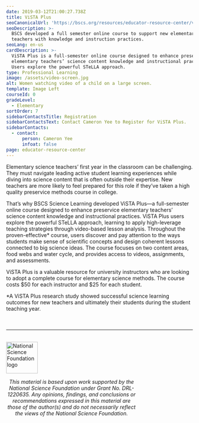 ```yaml
---
date: 2019-03-12T21:00:27.738Z
title: ViSTA Plus
seoCanonicalUrl: 'https://bscs.org/resources/educator-resource-center/vista-plus'
seoDescription: >-
  BSCS developed a full semester online course to support new elementary science
  teachers with knowledge and instruction practices.
seoLang: en-us
cardDescription: >-
  ViSTA Plus is a full-semester online course designed to enhance preservice
  elementary teachers’ science content knowledge and instructional practices.
  Users explore the powerful STeLLA approach.
type: Professional Learning
image: /assets/video-screen.jpg
alt: Women watching video of a child on a large screen.
template: Image Left
courseId: 0
gradeLevel:
  - Elementary
sortOrder: 7
sidebarContactsTitle: Registration
sidebarContactsText: Contact Cameron Yee to Register for ViSTA Plus.
sidebarContacts:
  - contact:
      person: Cameron Yee
      infoat: false
page: educator-resource-center
---
```

Elementary science teachers’ first year in the classroom can be challenging. They must navigate leading active student learning experiences while diving into science content that is often outside their expertise. New teachers are more likely to feel prepared for this role if they’ve taken a high quality preservice methods course in college.

That’s why BSCS Science Learning developed ViSTA Plus—a full-semester online course designed to enhance preservice elementary teachers’ science content knowledge and instructional practices. ViSTA Plus users explore the powerful STeLLA approach, learning to apply high-leverage teaching strategies through video-based lesson analysis. Throughout the proven-effective* course, users discover and pay attention to the ways students make sense of scientific concepts and design coherent lessons connected to big science ideas. The course focuses on two content areas, food webs and water cycle, and provides access to videos, assignments, and assessments.

ViSTA Plus is a valuable resource for university instructors who are looking to adopt a complete course for elementary science methods. The course costs $50 for each instructor and $25 for each student.

\*A ViSTA Plus research study showed successful science learning outcomes for new teachers and ultimately their students during the student teaching year.

<hr style="margin-top: 3rem; margin-bottom: 2rem;" />
<div class="d-flex justify-content-center">
  <div style="width: 70%;">
    <a href="https://www.nsf.gov" target="_blank" rel="noopener noreferrer">
      <img src="/assets/nsf_logo.svg" alt="National Science Foundation logo" style="height: 85px;" class="mx-auto d-block mb-4" />
    </a>
    <p style="font-style: italic; text-align: center;">
      This material is based upon work supported by the National Science Foundation under Grant No. DRL-1220635. Any opinions, findings, and conclusions or recommendations expressed in this material are those of the author(s) and do not necessarily reflect the views of the National Science Foundation.
    </p>
  </div>
</div>
